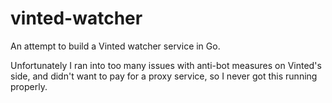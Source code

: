 # vinted-watcher

An attempt to build a Vinted watcher service in Go.

Unfortunately I ran into too many issues with anti-bot measures on Vinted's side, and didn't want to pay for a proxy service, so I never got this running properly.